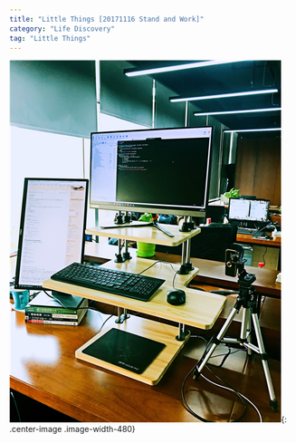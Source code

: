 ```yaml
---
title: "Little Things [20171116 Stand and Work]"
category: "Life Discovery"
tag: "Little Things"
---
```


![Sweet](https://raw.githubusercontent.com/joshua19881228/my_blogs/master/Life_Discovery/Little_Things/figures/20171116.png "Stand and Work"){: .center-image .image-width-480}